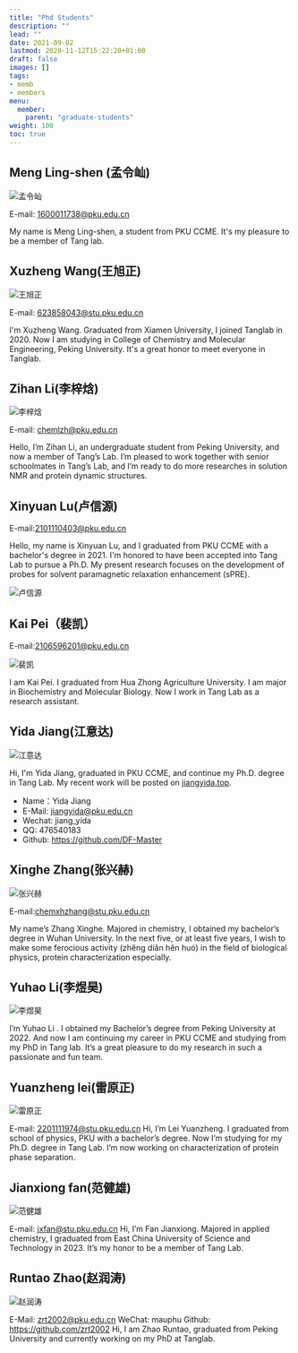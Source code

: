 ```yaml
---
title: "Phd Students"
description: ""
lead: ""
date: 2021-09-02
lastmod: 2020-11-12T15:22:20+01:00
draft: false
images: []
tags:
- memb
- members
menu: 
  member:
    parent: "graduate-students"
weight: 100
toc: true
---
```


<!--more-->

## Meng Ling-shen (孟令屾)

![孟令屾](https://raw.githubusercontent.com/DF-Master/yidapicbed/main/markdown/20210902104104.jpg)

E-mail: 1600011738@pku.edu.cn

My name is Meng Ling-shen, a student from PKU CCME. It's my pleasure to be a member of Tang lab.

## Xuzheng Wang(王旭正)
![王旭正](https://raw.githubusercontent.com/DF-Master/yidapicbed/main/markdown/20210902104356.jpg)

E-mail: 623858043@stu.pku.edu.cn

I'm Xuzheng Wang. Graduated from Xiamen University, I joined Tanglab in 2020. Now I am studying in College of Chemistry and Molecular Engineering, Peking University. It's a great honor to meet everyone in Tanglab.

## Zihan Li(李梓焓)

![李梓焓](https://raw.githubusercontent.com/DF-Master/yidapicbed/main/markdown/20210902142734.jpg)

E-mail: chemlzh@pku.edu.cn

Hello, I’m Zihan Li, an undergraduate student from Peking University, and now a member of Tang’s Lab. I’m pleased to work together with senior schoolmates in Tang’s Lab, and I’m ready to do more researches in solution NMR and protein dynamic structures.

## Xinyuan Lu(卢信源)

E-mail:2101110403@pku.edu.cn

Hello, my name is Xinyuan Lu, and I graduated from PKU CCME with a bachelor's degree in 2021. I'm honored to have been accepted into Tang Lab to pursue a Ph.D. My present research focuses on the development of probes for solvent paramagnetic relaxation enhancement (sPRE).

![卢信源](https://raw.githubusercontent.com/DF-Master/yidapicbed/main/202203081238892.png)

## Kai Pei（裴凯）

E-mail:2106596201@pku.edu.cn

![裴凯](https://raw.githubusercontent.com/DF-Master/yidapicbed/main/202203221716519.jpg)

I am Kai Pei. I graduated from Hua Zhong Agriculture University. I am major in Biochemistry and Molecular Biology. Now I work in Tang Lab as a research assistant.

## Yida Jiang(江意达)

![江意达](https://raw.githubusercontent.com/DF-Master/yidapicbed/main/markdown/20210905134916.png)

Hi, I'm Yida Jiang, graduated in PKU CCME, and continue my Ph.D. degree in Tang Lab. My recent work will be posted on [jiangyida.top](http://jiangyida.top).

- Name：Yida Jiang
- E-Mail: [jiangyida@pku.edu.cn](mailto:jiangyida@pku.edu.cn)
- Wechat: jiang_yida
- QQ: 476540183
- Github: https://github.com/DF-Master

##  Xinghe Zhang(张兴赫)

![张兴赫](https://raw.githubusercontent.com/DF-Master/yidapicbed/main/2022/202208/zhangxinghe.jpg)

E-mail:chemxhzhang@stu.pku.edu.cn

My name’s Zhang Xinghe. Majored in chemistry, I obtained my bachelor’s degree in Wuhan University. In the next five, or at least five years, I wish to make some ferocious activity (zhěng diǎn hěn huó) in the field of biological physics, protein characterization especially.

##  Yuhao Li(李煜昊)

![李煜昊](https://raw.githubusercontent.com/DF-Master/yidapicbed/main/2022/202208/liyuhao.JPG)

I’m Yuhao Li . I obtained my Bachelor’s degree from Peking University at 2022. And now I am continuing my career in PKU CCME and studying from my PhD in Tang lab. It’s a great pleasure to do my research in such a passionate and fun team.

## Yuanzheng lei(雷原正)

![雷原正](https://raw.githubusercontent.com/DF-Master/tanglabpicbed/main/2024/leiyz.jpg)

E-mail: 2201111974@stu.pku.edu.cn
Hi, I’m Lei Yuanzheng. I graduated from school of physics, PKU with a bachelor’s degree. Now I’m studying for my Ph.D. degree in Tang Lab. I’m now working on characterization of protein phase separation.

## Jianxiong fan(范健雄)

![范健雄](https://raw.githubusercontent.com/DF-Master/tanglabpicbed/main/2024/fanjx.jpg)

E-mail: jxfan@stu.pku.edu.cn
Hi, I’m Fan Jianxiong. Majored in applied chemistry, I graduated from East China University of Science and Technology in 2023. It’s my honor to be a member of Tang Lab.

## Runtao Zhao(赵润涛)

![赵润涛](https://raw.githubusercontent.com/DF-Master/tanglabpicbed/main/2024/zhaort.jpg)

E-Mail: zrt2002@pku.edu.cn
WeChat: mauphu
Github: https://github.com/zrt2002
Hi, I am Zhao Runtao, graduated from Peking University and currently working on my PhD at Tanglab.